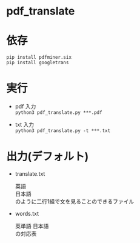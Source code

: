 # pdf_translate

# 依存
`pip install pdfminer.six`  
`pip install googletrans`

# 実行
- pdf 入力  
    `python3 pdf_translate.py ***.pdf`  

- txt 入力  
    `python3 pdf_translate.py -t ***.txt`

# 出力(デフォルト)

- translate.txt

  英語  
  日本語  
  のように二行1組で文を見ることのできるファイル

- words.txt
 
  英単語 日本語  
  の対応表
